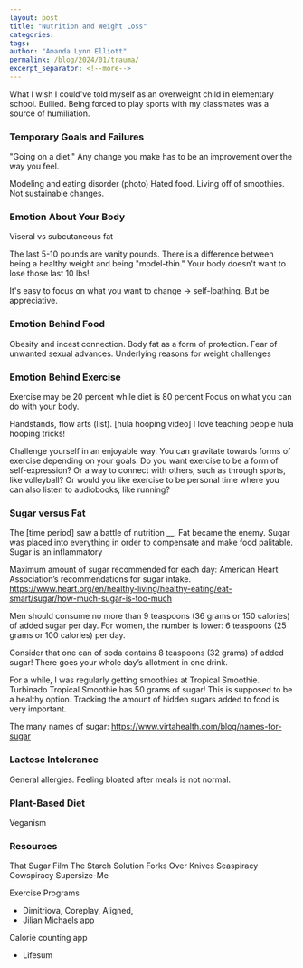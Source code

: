 ```yaml
---
layout: post
title: "Nutrition and Weight Loss"
categories: 
tags: 
author: "Amanda Lynn Elliott"
permalink: /blog/2024/01/trauma/
excerpt_separator: <!--more-->
---
```


What I wish I could've told myself as an overweight child in elementary school. 
Bullied. Being forced to play sports with my classmates was a source of humiliation. 

### Temporary Goals and Failures

"Going on a diet."
Any change you make has to be an improvement over the way you feel.

Modeling and eating disorder (photo) Hated food.
Living off of smoothies. Not sustainable changes. 

### Emotion About Your Body

Viseral vs subcutaneous fat

The last 5-10 pounds are vanity pounds. There is a difference between being a healthy weight and being "model-thin." Your body doesn't want to lose those last 10 lbs!

It's easy to focus on what you want to change -> self-loathing.
But be appreciative. 

### Emotion Behind Food

Obesity and incest connection. Body fat as a form of protection. Fear of unwanted sexual advances. 
Underlying reasons for weight challenges

<!--more-->

### Emotion Behind Exercise

Exercise may be 20 percent while diet is 80 percent
Focus on what you can do with your body. 

Handstands, flow arts (list).
[hula hooping video]
I love teaching people hula hooping tricks!

Challenge yourself in an enjoyable way. You can gravitate towards forms of exercise depending on your goals. Do you want exercise to be a form of self-expression? Or a way to connect with others, such as through sports, like volleyball? Or would you like exercise to be personal time where you can also listen to audiobooks, like running? 

### Sugar versus Fat

The [time period] saw a battle of nutrition __. Fat became the enemy. Sugar was placed into everything in order to compensate and make food palitable. 
Sugar is an inflammatory

Maximum amount of sugar recommended for each day: 
American Heart Association’s recommendations for sugar intake.
https://www.heart.org/en/healthy-living/healthy-eating/eat-smart/sugar/how-much-sugar-is-too-much

Men should consume no more than 9 teaspoons (36 grams or 150 calories) of added sugar per day.
For women, the number is lower: 6 teaspoons (25 grams or 100 calories) per day. 

Consider that one can of soda contains 8 teaspoons (32 grams) of added sugar!  There goes your whole day’s allotment in one drink.

For a while, I was regularly getting smoothies at Tropical Smoothie. Turbinado
Tropical Smoothie has 50 grams of sugar! This is supposed to be a healthy option. Tracking the amount of hidden sugars added to food is very important.

The many names of sugar: https://www.virtahealth.com/blog/names-for-sugar


### Lactose Intolerance

General allergies. 
Feeling bloated after meals is not normal.

### Plant-Based Diet

Veganism 

### Resources 

That Sugar Film
The Starch Solution
Forks Over Knives
Seaspiracy
Cowspiracy
Supersize-Me

Exercise Programs
- Dimitriova, Coreplay, Aligned, 
- Jilian Michaels app

Calorie counting app
- Lifesum
